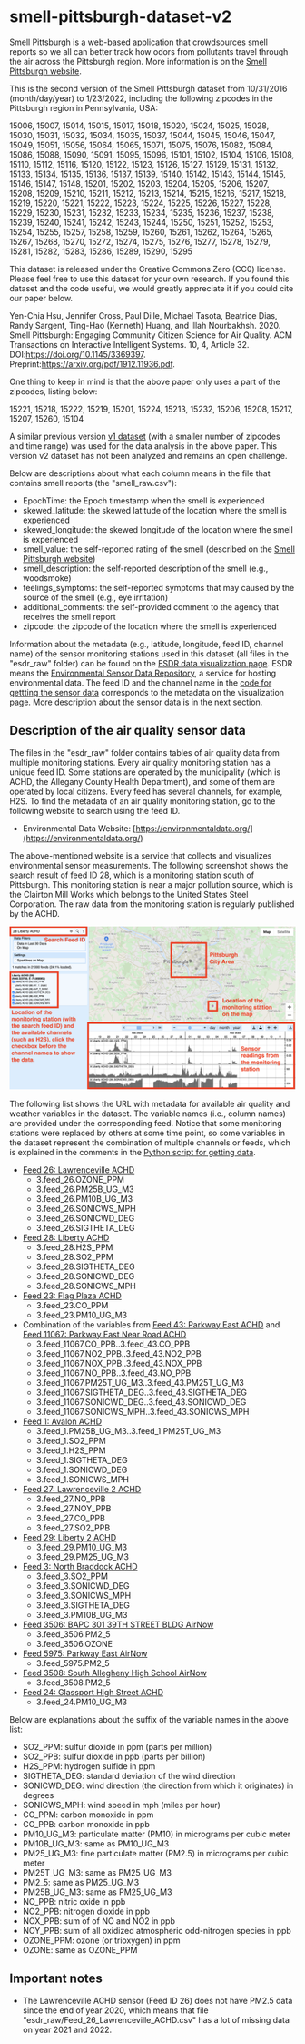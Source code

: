 # smell-pittsburgh-dataset-v2

Smell Pittsburgh is a web-based application that crowdsources smell reports so we all can better track how odors from pollutants travel through the air across the Pittsburgh region. More information is on the [Smell Pittsburgh website](https://smellpgh.org).

This is the second version of the Smell Pittsburgh dataset from 10/31/2016 (month/day/year) to 1/23/2022, including the following zipcodes in the Pittsburgh region in Pennsylvania, USA:

15006, 15007, 15014, 15015, 15017, 15018, 15020, 15024, 15025, 15028, 15030, 15031, 15032, 15034, 15035, 15037, 15044, 15045, 15046, 15047, 15049, 15051, 15056, 15064, 15065, 15071, 15075, 15076, 15082, 15084, 15086, 15088, 15090, 15091, 15095, 15096, 15101, 15102, 15104, 15106, 15108, 15110, 15112, 15116, 15120, 15122, 15123, 15126, 15127, 15129, 15131, 15132, 15133, 15134, 15135, 15136, 15137, 15139, 15140, 15142, 15143, 15144, 15145, 15146, 15147, 15148, 15201, 15202, 15203, 15204, 15205, 15206, 15207, 15208, 15209, 15210, 15211, 15212, 15213, 15214, 15215, 15216, 15217, 15218, 15219, 15220, 15221, 15222, 15223, 15224, 15225, 15226, 15227, 15228, 15229, 15230, 15231, 15232, 15233, 15234, 15235, 15236, 15237, 15238, 15239, 15240, 15241, 15242, 15243, 15244, 15250, 15251, 15252, 15253, 15254, 15255, 15257, 15258, 15259, 15260, 15261, 15262, 15264, 15265, 15267, 15268, 15270, 15272, 15274, 15275, 15276, 15277, 15278, 15279, 15281, 15282, 15283, 15286, 15289, 15290, 15295

This dataset is released under the Creative Commons Zero (CC0) license. Please feel free to use this dataset for your own research. If you found this dataset and the code useful, we would greatly appreciate it if you could cite our paper below.

Yen-Chia Hsu, Jennifer Cross, Paul Dille, Michael Tasota, Beatrice Dias, Randy Sargent, Ting-Hao (Kenneth) Huang, and Illah Nourbakhsh. 2020. Smell Pittsburgh: Engaging Community Citizen Science for Air Quality. ACM Transactions on Interactive Intelligent Systems. 10, 4, Article 32. DOI:https://doi.org/10.1145/3369397. Preprint:https://arxiv.org/pdf/1912.11936.pdf.

One thing to keep in mind is that the above paper only uses a part of the zipcodes, listing below:

15221, 15218, 15222, 15219, 15201, 15224, 15213, 15232, 15206, 15208, 15217, 15207, 15260, 15104

A similar previous version [v1 dataset](/dataset/v1) (with a smaller number of zipcodes and time range) was used for the data analysis in the above paper. This version v2 dataset has not been analyzed and remains an open challenge.

Below are descriptions about what each column means in the file that contains smell reports (the "smell_raw.csv"):
- EpochTime: the Epoch timestamp when the smell is experienced
- skewed_latitude: the skewed latitude of the location where the smell is experienced 
- skewed_longitude: the skewed longitude of the location where the smell is experienced
- smell_value: the self-reported rating of the smell (described on the [Smell Pittsburgh website](https://smellpgh.org/how_it_works)) 
- smell_description: the self-reported description of the smell (e.g., woodsmoke)
- feelings_symptoms: the self-reported symptoms that may caused by the source of the smell (e.g., eye irritation)
- additional_comments: the self-provided comment to the agency that receives the smell report
- zipcode: the zipcode of the location where the smell is experienced

Information about the metadata (e.g., latitude, longitude, feed ID, channel name) of the sensor monitoring stations used in this dataset (all files in the "esdr_raw" folder) can be found on the [ESDR data visualization page](https://environmentaldata.org/#time=1642345888.849,1642950688.849&cursor=1642730480.675&plotHeight=5.000&plotAreaHeight=40.000&showFilters=true&showSettings=true&showResults=true&center=40.445982705178,-79.96401491796037&zoom=12). ESDR means the [Environmental Sensor Data Repository](https://esdr.cmucreatelab.org/), a service for hosting environmental data. The feed ID and the channel name in the [code for gettting the sensor data](/py/prediction/getData.py) corresponds to the metadata on the visualization page. More description about the sensor data is in the next section.

## Description of the air quality sensor data
The files in the "esdr_raw" folder contains tables of air quality data from multiple monitoring stations. Every air quality monitoring station has a unique feed ID. Some stations are operated by the municipality (which is ACHD, the Allegany County Health Department), and some of them are operated by local citizens. Every feed has several channels, for example, H2S. To find the metadata of an air quality monitoring station, go to the following website to search using the feed ID.

- Environmental Data Website: [https://environmentaldata.org/](https://environmentaldata.org/)

The above-mentioned website is a service that collects and visualizes environmental sensor measurements. The following screenshot shows the search result of feed ID 28, which is a monitoring station south of Pittsburgh. This monitoring station is near a major pollution source, which is the Clairton Mill Works which belongs to the United States Steel Corporation. The raw data from the monitoring station is regularly published by the ACHD.

![module-3-data.png](esdr-explain.png)

The following list shows the URL with metadata for available air quality and weather variables in the dataset. The variable names (i.e., column names) are provided under the corresponding feed. Notice that some monitoring stations were replaced by others at some time point, so some variables in the dataset represent the combination of multiple channels or feeds, which is explained in the comments in the [Python script for getting data](/py/prediction/getData.py).

- [Feed 26: Lawrenceville ACHD](https://environmentaldata.org/#channels=26.OZONE_PPM,26.PM10B_UG_M3,26.SONICWD_DEG,26.SONICWS_MPH,26.SIGTHETA_DEG,26.PM25T_UG_M3,26.PM25B_UG_M3&time=1543765861.129,1654637511.389&plotHeight=5.000&plotAreaHeight=40.000&showFilters=true&showSettings=true&showResults=true&center=40.40529301325395,-79.93830235610686&zoom=11&search=26+Lawrenceville+ACHD)
  - 3.feed_26.OZONE_PPM
  - 3.feed_26.PM25B_UG_M3
  - 3.feed_26.PM10B_UG_M3
  - 3.feed_26.SONICWS_MPH
  - 3.feed_26.SONICWD_DEG
  - 3.feed_26.SIGTHETA_DEG
- [Feed 28: Liberty ACHD](https://environmentaldata.org/#channels=28.H2S_PPM,28.SO2_PPM,28.SIGTHETA_DEG,28.SONICWD_DEG,28.SONICWS_MPH&time=1642138641.499,1647012906.580&cursor=1644284699.505&plotHeight=5.000&plotAreaHeight=40.000&showFilters=true&showSettings=true&showResults=true&center=40.40529301325395,-79.93830235610686&zoom=11&search=28+Liberty+ACHD)
  - 3.feed_28.H2S_PPM
  - 3.feed_28.SO2_PPM
  - 3.feed_28.SIGTHETA_DEG
  - 3.feed_28.SONICWD_DEG
  - 3.feed_28.SONICWS_MPH
- [Feed 23: Flag Plaza ACHD](https://environmentaldata.org/#channels=23.CO_PPM,23.CO_PPB,23.PM10_UG_M3&time=1458442353.079,1660415704.317&cursor=1568832646.266&plotHeight=5.000&plotAreaHeight=40.000&showFilters=true&showSettings=true&showResults=true&center=40.40529301325395,-79.93830235610686&zoom=11&search=23+Flag+Plaza+ACHD)
  - 3.feed_23.CO_PPM
  - 3.feed_23.PM10_UG_M3
- Combination of the variables from [Feed 43: Parkway East ACHD](https://environmentaldata.org/#channels=43.CO_PPB,43.NO2_PPB,43.NOX_PPB,43.NO_PPB,43.PM25T_UG_M3,43.SONICWD_DEG,43.SIGTHETA_DEG,43.SONICWS_MPH&time=1379419289.041,1589225975.694&cursor=1463724202.605&plotHeight=5.000&plotAreaHeight=40.000&showFilters=true&showSettings=true&showResults=true&center=40.40529301325395,-79.93830235610686&zoom=11&search=43+Parkway+East+ACHD) and [Feed 11067: Parkway East Near Road ACHD](https://environmentaldata.org/#channels=11067.CO_PPB,11067.NO2_PPB,11067.NOX_PPB,11067.NO_PPB,11067.PM25T_UG_M3,11067.SIGTHETA_DEG,11067.SONICWD_DEG,11067.SONICWS_MPH&time=1637666979.527,1648021796.306&cursor=1646439228.154&plotHeight=5.000&plotAreaHeight=40.000&showFilters=true&showSettings=true&showResults=true&center=40.40529301325395,-79.93830235610686&zoom=11&search=11067+Parkway+East)
  - 3.feed_11067.CO_PPB..3.feed_43.CO_PPB
  - 3.feed_11067.NO2_PPB..3.feed_43.NO2_PPB
  - 3.feed_11067.NOX_PPB..3.feed_43.NOX_PPB
  - 3.feed_11067.NO_PPB..3.feed_43.NO_PPB
  - 3.feed_11067.PM25T_UG_M3..3.feed_43.PM25T_UG_M3
  - 3.feed_11067.SIGTHETA_DEG..3.feed_43.SIGTHETA_DEG
  - 3.feed_11067.SONICWD_DEG..3.feed_43.SONICWD_DEG
  - 3.feed_11067.SONICWS_MPH..3.feed_43.SONICWS_MPH
- [Feed 1: Avalon ACHD](https://environmentaldata.org/#channels=1.H2S_PPM,1.PM25B_UG_M3,1.PM25T_UG_M3,1.SO2_PPM,1.SONICWD_DEG,1.SONICWS_MPH,1.SIGTHETA_DEG&time=1349500933.050,1681643166.416&cursor=1626846421.437&plotHeight=5.000&plotAreaHeight=40.000&showFilters=true&showSettings=true&showResults=true&center=40.40529301325395,-79.93830235610686&zoom=11&search=1+Avalon+ACHD)
  - 3.feed_1.PM25B_UG_M3..3.feed_1.PM25T_UG_M3
  - 3.feed_1.SO2_PPM
  - 3.feed_1.H2S_PPM
  - 3.feed_1.SIGTHETA_DEG
  - 3.feed_1.SONICWD_DEG
  - 3.feed_1.SONICWS_MPH
- [Feed 27: Lawrenceville 2 ACHD](https://environmentaldata.org/#channels=27.NO_PPB,27.NOY_PPB,27.CO_PPB,27.SO2_PPB&time=1349500933.050,1681643166.416&cursor=1370680043.072&plotHeight=5.000&plotAreaHeight=40.000&showFilters=true&showSettings=true&showResults=true&center=40.40529301325395,-79.93830235610686&zoom=11&search=27+Lawrenceville+2+ACHD)
  - 3.feed_27.NO_PPB
  - 3.feed_27.NOY_PPB
  - 3.feed_27.CO_PPB
  - 3.feed_27.SO2_PPB
- [Feed 29: Liberty 2 ACHD](https://environmentaldata.org/#channels=29.PM10_UG_M3,29.PM25T_UG_M3,29.PM25_UG_M3&time=1349500933.050,1681643166.416&cursor=1370680043.072&plotHeight=5.000&plotAreaHeight=40.000&showFilters=true&showSettings=true&showResults=true&center=40.40529301325395,-79.93830235610686&zoom=11&search=29+Liberty+2+ACHD)
  - 3.feed_29.PM10_UG_M3
  - 3.feed_29.PM25_UG_M3
- [Feed 3: North Braddock ACHD](https://environmentaldata.org/#channels=3.SO2_PPM,3.SONICWD_DEG,3.SONICWS_MPH,3.SIGTHETA_DEG,3.PM10B_UG_M3&time=1349500933.050,1681643166.416&cursor=1669204641.482&plotHeight=5.000&plotAreaHeight=40.000&showFilters=true&showSettings=true&showResults=true&center=40.40529301325395,-79.93830235610686&zoom=11&search=3+North+Braddock+ACHD)
  - 3.feed_3.SO2_PPM
  - 3.feed_3.SONICWD_DEG
  - 3.feed_3.SONICWS_MPH
  - 3.feed_3.SIGTHETA_DEG
  - 3.feed_3.PM10B_UG_M3
- [Feed 3506: BAPC 301 39TH STREET BLDG AirNow](https://environmentaldata.org/#channels=3506.PM2_5,3506.OZONE&time=1349500933.050,1681643166.416&cursor=1573730558.207&plotHeight=5.000&plotAreaHeight=40.000&showFilters=true&showSettings=true&showResults=true&center=40.40529301325395,-79.93830235610686&zoom=11&search=3506+BAPC+301+39TH+STREET+BLDG+AirNow)
  - 3.feed_3506.PM2_5
  - 3.feed_3506.OZONE
- [Feed 5975: Parkway East AirNow](https://environmentaldata.org/#channels=5975.PM2_5&time=1349500933.050,1681643166.416&plotHeight=5.000&plotAreaHeight=40.000&showFilters=true&showSettings=true&showResults=true&center=40.40529301325395,-79.93830235610686&zoom=11&search=5975+Parkway+East+AirNow)
  - 3.feed_5975.PM2_5
- [Feed 3508: South Allegheny High School AirNow](https://environmentaldata.org/#channels=3508.PM2_5&time=1349500933.050,1681643166.416&plotHeight=5.000&plotAreaHeight=40.000&showFilters=true&showSettings=true&showResults=true&center=40.40529301325395,-79.93830235610686&zoom=11&search=3508+South+Allegheny+High+School+AirNow)
  - 3.feed_3508.PM2_5
- [Feed 24: Glassport High Street ACHD](https://environmentaldata.org/#channels=24.PM10_UG_M3&time=1349500933.050,1681643166.416&plotHeight=5.000&plotAreaHeight=40.000&showFilters=true&showSettings=true&showResults=true&center=40.40529301325395,-79.93830235610686&zoom=11&search=24+Glassport+High+Street+ACHD)
  - 3.feed_24.PM10_UG_M3

Below are explanations about the suffix of the variable names in the above list:

- SO2_PPM: sulfur dioxide in ppm (parts per million)
- SO2_PPB: sulfur dioxide in ppb (parts per billion)
- H2S_PPM: hydrogen sulfide in ppm
- SIGTHETA_DEG: standard deviation of the wind direction
- SONICWD_DEG: wind direction (the direction from which it originates) in degrees
- SONICWS_MPH: wind speed in mph (miles per hour)
- CO_PPM: carbon monoxide in ppm
- CO_PPB: carbon monoxide in ppb
- PM10_UG_M3: particulate matter (PM10) in micrograms per cubic meter
- PM10B_UG_M3: same as PM10_UG_M3
- PM25_UG_M3: fine particulate matter (PM2.5) in micrograms per cubic meter
- PM25T_UG_M3: same as PM25_UG_M3
- PM2_5: same as PM25_UG_M3
- PM25B_UG_M3: same as PM25_UG_M3
- NO_PPB: nitric oxide in ppb
- NO2_PPB: nitrogen dioxide in ppb
- NOX_PPB: sum of of NO and NO2 in ppb 
- NOY_PPB: sum of all oxidized atmospheric odd-nitrogen species in ppb
- OZONE_PPM: ozone (or trioxygen) in ppm
- OZONE: same as OZONE_PPM

## Important notes
- The Lawrenceville ACHD sensor (Feed ID 26) does not have PM2.5 data since the end of year 2020, which means that file "esdr_raw/Feed_26_Lawrenceville_ACHD.csv" has a lot of missing data on year 2021 and 2022.
